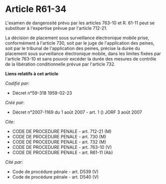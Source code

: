 # Article R61-34

L'examen de dangerosité prévu par les articles 763-10 et R. 61-11 peut se substituer à l'expertise prévue par l'article
712-21.

La décision de placement sous surveillance électronique mobile prise, conformément à l'article 730, soit par le juge de
l'application des peines, soit par le tribunal de l'application des peines, précise la durée du placement sous surveillance
électronique mobile, dans les limites fixées par l'article 763-10 et sans pouvoir excéder la durée des mesures de contrôle de
la libération conditionnelle prévue par l'article 732.

**Liens relatifs à cet article**

_Codifié par_:

  - Décret n°59-318 1959-02-23

_Créé par_:

  - Décret n°2007-1169 du 1 août 2007 - art. 1 () JORF 3 août 2007

_Cite_:

  - CODE DE PROCEDURE PENALE - art. 712-21 (M)
  - CODE DE PROCEDURE PENALE - art. 730 (M)
  - CODE DE PROCEDURE PENALE - art. 732 (M)
  - CODE DE PROCEDURE PENALE - art. 763-10 (V)
  - CODE DE PROCEDURE PENALE - art. R61-11 (Ab)

_Cité par_:

  - Code de procédure pénale - art. D539 (V)
  - Code de procédure pénale - art. D540 (V)
